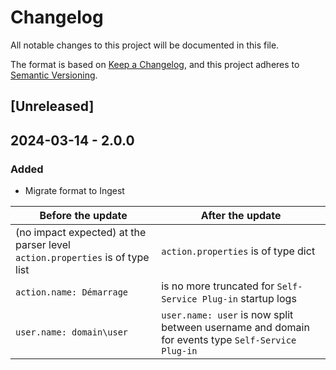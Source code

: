 # Changelog

All notable changes to this project will be documented in this file.

The format is based on [Keep a Changelog](https://keepachangelog.com/en/1.0.0/),
and this project adheres to [Semantic Versioning](https://semver.org/spec/v2.0.0.html).

## [Unreleased]

## 2024-03-14 - 2.0.0

### Added

- Migrate format to Ingest

| Before the update                                                            | After the update                                                                                  |
| ---------------------------------------------------------------------------- | ------------------------------------------------------------------------------------------------- |
| (no impact expected) at the parser level `action.properties` is of type list | `action.properties` is of type dict                                                               |
| `action.name: Démarrage`                                                     | is no more truncated for `Self-Service Plug-in` startup logs                                      |
| `user.name: domain\user`                                                     | `user.name: user` is now split between username and domain for events type `Self-Service Plug-in` |
